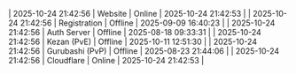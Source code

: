 | 2025-10-24 21:42:56 | Website | Online | 2025-10-24 21:42:53 |
| 2025-10-24 21:42:56 | Registration | Offline | 2025-09-09 16:40:23 |
| 2025-10-24 21:42:56 | Auth Server | Offline | 2025-08-18 09:33:31 |
| 2025-10-24 21:42:56 | Kezan (PvE) | Offline | 2025-10-11 12:51:30 |
| 2025-10-24 21:42:56 | Gurubashi (PvP) | Offline | 2025-08-23 21:44:06 |
| 2025-10-24 21:42:56 | Cloudflare | Online | 2025-10-24 21:42:53 |

